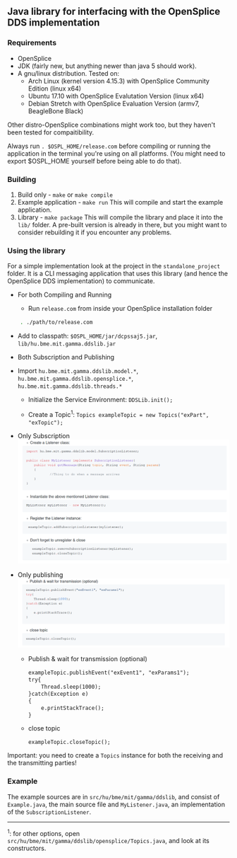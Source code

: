 ## Java library for interfacing with the OpenSplice DDS implementation

### Requirements

* OpenSplice
* JDK (fairly new, but anything newer than java 5 should work).
* A gnu/linux distribution. Tested on:
    * Arch Linux (kernel version 4.15.3) with OpenSplice Community Edition (linux x64)
    * Ubuntu 17.10 with OpenSplice Evalutation Version (linux x64)
    * Debian Stretch with OpenSplice Evaluation Version (armv7, BeagleBone Black)
    
Other distro-OpenSplice combinations might work too, but they haven't been tested for compaitibility.

Always run `. $OSPL_HOME/release.com` before compiling or running the application in the terminal you're using on all platforms. (You might need to export $OSPL_HOME yourself before being able to do that).

### Building

1. Build only - `make` or `make compile`
2. Example application - `make run`
This will compile and start the example application.
3. Library - `make package`
This will compile the library and place it into the `lib/` folder.
A pre-built version is already in there, but you might want to consider rebuilding it if you encounter any problems.

### Using the library

For a simple implementation look at the project in the `standalone_project` folder. It is a CLI messaging application that uses this library (and hence the OpenSplice DDS implementation) to communicate.


* For both Compiling and Running

    * Run `release.com` from inside your OpenSplice installation folder
    
``` bash
    . ./path/to/release.com
```
    
   * Add to classpath: `$OSPL_HOME/jar/dcpssaj5.jar`, `lib/hu.bme.mit.gamma.ddslib.jar`

* Both Subscription and Publishing
* Import `hu.bme.mit.gamma.ddslib.model.*`, `hu.bme.mit.gamma.ddslib.opensplice.*`, `hu.bme.mit.gamma.ddslib.threads.*`

    * Initialize the Service Environment:
    `DDSLib.init();`
    
    * Create a Topic<sup>1</sup>: `Topics exampleTopic = new Topics("exPart", "exTopic");`
    
* Only Subscription
![scrs1](screenshot1.png)
    
* Only publishing
![scrs2](screenshot2.png)

  * Publish & wait for transmission (optional)
    
    ```
    exampleTopic.publishEvent("exEvent1", "exParams1");
    try{
        Thread.sleep(1000);
    }catch(Exception e)
    {
        e.printStackTrace();
    }
    ```
    
  * close topic
    
    ```
    exampleTopic.closeTopic();  
    ```
    
Important: you need to create a `Topics` instance for both the receiving and the transmitting parties! 

### Example
The example sources are in `src/hu/bme/mit/gamma/ddslib`, and consist of `Example.java`, the main source file and `MyListener.java`, an implementation of the `SubscriptionListener`.

***
<sup>1</sup>: for other options, open `src/hu/bme/mit/gamma/ddslib/opensplice/Topics.java`, and look at its constructors.